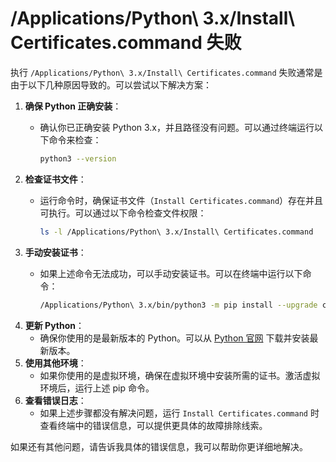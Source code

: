 # /Applications/Python\ 3.x/Install\ Certificates.command 失败

执行 `/Applications/Python\ 3.x/Install\ Certificates.command` 失败通常是由于以下几种原因导致的。可以尝试以下解决方案：

1. **确保 Python 正确安装**：
   *   确认你已正确安装 Python 3.x，并且路径没有问题。可以通过终端运行以下命令来检查：

       ```bash
       python3 --version
       ```
2. **检查证书文件**：
   *   运行命令时，确保证书文件（`Install Certificates.command`）存在并且可执行。可以通过以下命令检查文件权限：

       ```bash
       ls -l /Applications/Python\ 3.x/Install\ Certificates.command
       ```
3. **手动安装证书**：
   *   如果上述命令无法成功，可以手动安装证书。可以在终端中运行以下命令：

       ```bash
       /Applications/Python\ 3.x/bin/python3 -m pip install --upgrade certifi
       ```
4. **更新 Python**：
   * 确保你使用的是最新版本的 Python。可以从 [Python 官网](https://www.python.org/downloads/) 下载并安装最新版本。
5. **使用其他环境**：
   * 如果你使用的是虚拟环境，确保在虚拟环境中安装所需的证书。激活虚拟环境后，运行上述 pip 命令。
6. **查看错误日志**：
   * 如果上述步骤都没有解决问题，运行 `Install Certificates.command` 时查看终端中的错误信息，可以提供更具体的故障排除线索。

如果还有其他问题，请告诉我具体的错误信息，我可以帮助你更详细地解决。
